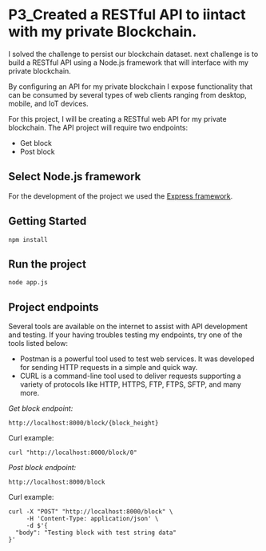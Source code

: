 # P3_Created a RESTful API to iintact with my private Blockchain.

I solved the challenge to persist our blockchain dataset. next challenge is to build a RESTful API using a Node.js framework that will interface with my private blockchain.

By configuring an API for my private blockchain I expose functionality that can be consumed by several types of web clients ranging from desktop, mobile, and IoT devices.

For this project, I will be creating a RESTful web API for my private blockchain. The API project will require two endpoints:

* Get block
* Post block

## Select Node.js framework

For the development of the project we used the [Express framework](https://expressjs.com/).

## Getting Started

```
npm install
```

## Run the project

```
node app.js 
```

## Project endpoints

Several tools are available on the internet to assist with API development and testing. If your having troubles testing my endpoints, try one of the tools listed below:

* Postman is a powerful tool used to test web services. It was developed for sending HTTP requests in a simple and quick way.
* CURL is a command-line tool used to deliver requests supporting a variety of protocols like HTTP, HTTPS, FTP, FTPS, SFTP, and many more.

_Get block endpoint:_

```
http://localhost:8000/block/{block_height}
```

Curl example:

```
curl "http://localhost:8000/block/0"
```

_Post block endpoint:_
```
http://localhost:8000/block
```

Curl example:
```
curl -X "POST" "http://localhost:8000/block" \
     -H 'Content-Type: application/json' \
     -d $'{
  "body": "Testing block with test string data"
}'
```
